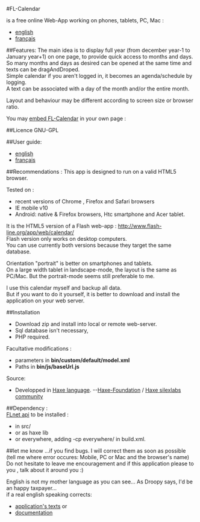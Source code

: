 ﻿#FL-Calendar

is a free online Web-App working on phones, tablets, PC, Mac :  

- [english](http://www.flash-line.net/org/app/web/html5/calendar/en.html)
- [français](http://www.flash-line.net/org/app/web/html5/calendar)

##Features: 
The main idea is to display full year (from december year-1 to January year+1) on one page, to provide quick access to months and days.  
So many months and days as desired can be opened at the same time and texts can be dragAndDroped.  
Simple calendar if you aren't logged in, it becomes an agenda/schedule by logging.  
A text can be associated with a day of the month and/or the entire month.  

Layout and behaviour may be different according to screen size or browser ratio.

You may [embed FL-Calendar](http://www.flash-line.net/org//app/web/html5/calendar/embed.simu.html) in your own page : 

##Licence 
GNU-GPL

##User guide:
- [english](http://www.flash-line.net/org/app/web/html5/calendar/doc/help.en.html)
- [français](http://www.flash-line.net/org//app/web/html5/calendar/doc/help.fr.html)

##Recommendations :
This app is designed to run on a valid HTML5 browser. 

Tested on :  

- recent versions of Chrome , Firefox and Safari browsers  
- IE mobile v10  
- Android: native & Firefox browsers, Htc smartphone and Acer tablet.  

It is the HTML5 version of a Flash web-app : http://www.flash-line.org/app/web/calendar/  
Flash version only works on desktop computers.   
You can use currently both versions because they target the same database.   

Orientation "portrait" is better on smartphones and tablets.  
On a large width tablet in landscape-mode, the layout is the same as PC/Mac. But the portrait-mode seems still preferable to me.  

I use this calendar myself and backup all data.  
But if you want to do it yourself, it is better to download and install the application on your web server.

##Installation 
- Download zip and install into local or remote web-server.
- Sql database isn't necessary,  
- PHP required.  

Facultative modifications : 
 
- parameters in **bin/custom/default/model.xml**  
- Paths in **bin/js/baseUrl.js**  

Source:  

- Developped in [Haxe language](http://haxe.org/). --[Haxe-Foundation](http://haxe-foundation.org/) / [Haxe silexlabs community](http://www.silexlabs.org/)

##Dependency :   
 [FLnet api](https://github.com/flashline/FLnet-haxe)  to be installed :  
- in src/  
- or as haxe lib  
- or everywhere, adding  -cp everywhere/ in build.xml.

##let me know
...if you find bugs. I will correct them as soon as possible (tell me where error occures: Mobile, PC or Mac and the browser's name)  
Do not hesitate to leave me encouragement and if this application please to you , talk about it around you :) 

English is not my mother language as you can see... As Droopy says, I'd be an happy taxpayer...  
if a real english speaking corrects:  

- [application's texts](https://github.com/flashline/FL-Calendar/blob/master/bin/custom/en/language.xml) or  
- [documentation](https://github.com/flashline/FL-Calendar/blob/master/bin/doc/help.en.html)  

 
 
